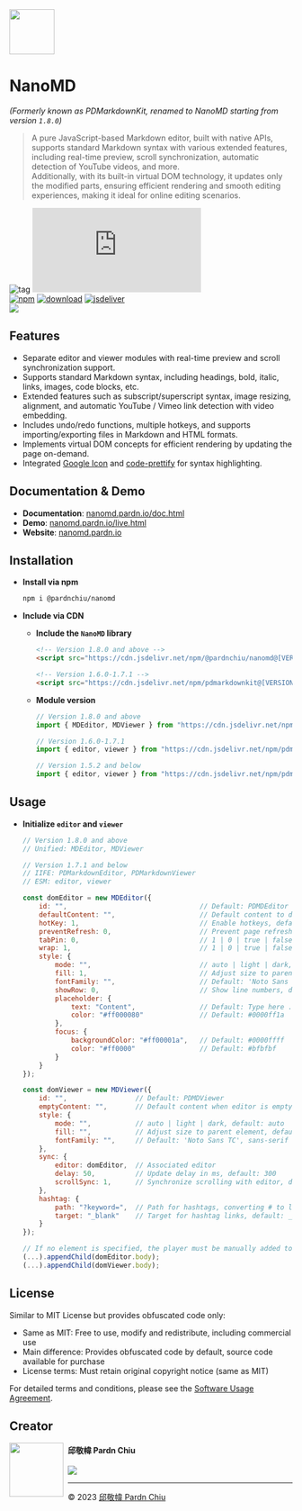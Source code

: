 <img src="https://nanomd.pardn.io/static/image/logo.png" width=80>

# NanoMD

*(Formerly known as PDMarkdownKit, renamed to NanoMD starting from version `1.8.0`)*

> A pure JavaScript-based Markdown editor, built with native APIs, supports standard Markdown syntax with various extended features, including real-time preview, scroll synchronization, automatic detection of YouTube videos, and more.<br>
> Additionally, with its built-in virtual DOM technology, it updates only the modified parts, ensuring efficient rendering and smooth editing experiences, making it ideal for online editing scenarios.

![tag](https://img.shields.io/badge/tag-JavaScript%20Library-bb4444) 
![size](https://img.shields.io/github/size/pardnchiu/NanoMD/dist%2FNanoMD.js)<br>
[![npm](https://img.shields.io/npm/v/@pardnchiu/nanomd)](https://www.npmjs.com/package/@pardnchiu/nanomd)
[![download](https://img.shields.io/npm/dm/@pardnchiu/nanomd)](https://www.npmjs.com/package/@pardnchiu/nanomd)
[![jsdeliver](https://img.shields.io/jsdelivr/npm/hm/@pardnchiu/nanomd)](https://www.jsdelivr.com/package/npm/@pardnchiu/nanomd)<br>
[![](https://img.shields.io/badge/查閱-中文版本-ffffff)](https://github.com/pardnchiu/NanoMD/blob/main/README.zh.md)

## Features

- Separate editor and viewer modules with real-time preview and scroll synchronization support.
- Supports standard Markdown syntax, including headings, bold, italic, links, images, code blocks, etc.
- Extended features such as subscript/superscript syntax, image resizing, alignment, and automatic YouTube / Vimeo link detection with video embedding.
- Includes undo/redo functions, multiple hotkeys, and supports importing/exporting files in Markdown and HTML formats.
- Implements virtual DOM concepts for efficient rendering by updating the page on-demand.
- Integrated [Google Icon](https://fonts.google.com/icons) and [code-prettify](https://github.com/googlearchive/code-prettify) for syntax highlighting.

## Documentation & Demo

- **Documentation**: [nanomd.pardn.io/doc.html](https://nanomd.pardn.io/doc.html)
- **Demo**: [nanomd.pardn.io/live.html](https://nanomd.pardn.io/live.html)
- **Website**: [nanomd.pardn.io](https://nanomd.pardn.io)

## Installation

- **Install via npm**
    ```bash
    npm i @pardnchiu/nanomd
    ```

- **Include via CDN**
    - **Include the `NanoMD` library**
        ```html
        <!-- Version 1.8.0 and above -->
        <script src="https://cdn.jsdelivr.net/npm/@pardnchiu/nanomd@[VERSION]/dist/NanoMD.js"></script>

        <!-- Version 1.6.0-1.7.1 -->
        <script src="https://cdn.jsdelivr.net/npm/pdmarkdownkit@[VERSION]/dist/PDMarkdownKit.js"></script>
        ```
    - **Module version**
        ```javascript
        // Version 1.8.0 and above
        import { MDEditor, MDViewer } from "https://cdn.jsdelivr.net/npm/@pardnchiu/nanomd@[VERSION]/dist/NanoMD.esm.js";

        // Version 1.6.0-1.7.1
        import { editor, viewer } from "https://cdn.jsdelivr.net/npm/pdmarkdownkit@[VERSION]/dist/PDMarkdownKit.module.js";
        
        // Version 1.5.2 and below
        import { editor, viewer } from "https://cdn.jsdelivr.net/npm/pdmarkdownkit@[VERSION]/dist/PDMarkdownKit.js";
        ```

## Usage

- **Initialize `editor` and `viewer`**
    ```Javascript
    // Version 1.8.0 and above
    // Unified: MDEditor, MDViewer

    // Version 1.7.1 and below
    // IIFE: PDMarkdownEditor, PDMarkdownViewer
    // ESM: editor, viewer

    const domEditor = new MDEditor({
        id: "",                                 // Default: PDMDEditor
        defaultContent: "",                     // Default content to display initially
        hotKey: 1,                              // Enable hotkeys, default: 1
        preventRefresh: 0,                      // Prevent page refresh, default: 0
        tabPin: 0,                              // 1 | 0 | true | false
        wrap: 1,                                // 1 | 0 | true | false
        style: {
            mode: "",                           // auto | light | dark, default: auto
            fill: 1,                            // Adjust size to parent element, default: 1
            fontFamily: "",                     // Default: 'Noto Sans TC', sans-serif
            showRow: 0,                         // Show line numbers, default: 1
            placeholder: {
                text: "Content",                // Default: Type here ...
                color: "#ff000080"              // Default: #0000ff1a
            },
            focus: {
                backgroundColor: "#ff00001a",   // Default: #0000ffff
                color: "#ff0000"                // Default: #bfbfbf
            }
        }
    });

    const domViewer = new MDViewer({
        id: "",                 // Default: PDMDViewer
        emptyContent: "",       // Default content when editor is empty
        style: {
            mode: "",           // auto | light | dark, default: auto
            fill: "",           // Adjust size to parent element, default: 1 | true
            fontFamily: "",     // Default: 'Noto Sans TC', sans-serif
        },
        sync: {
            editor: domEditor,  // Associated editor
            delay: 50,          // Update delay in ms, default: 300
            scrollSync: 1,      // Synchronize scrolling with editor, default: 0 | false
        },
        hashtag: {
            path: "?keyword=",  // Path for hashtags, converting # to links
            target: "_blank"    // Target for hashtag links, default: _blank
        }
    });

    // If no element is specified, the player must be manually added to the DOM
    (...).appendChild(domEditor.body);
    (...).appendChild(domViewer.body);

    ``` 

## License

Similar to MIT License but provides obfuscated code only:
- Same as MIT: Free to use, modify and redistribute, including commercial use 
- Main difference: Provides obfuscated code by default, source code available for purchase
- License terms: Must retain original copyright notice (same as MIT)

For detailed terms and conditions, please see the [Software Usage Agreement](https://github.com/pardnchiu/NanoMD/blob/main/LICENSE).


## Creator

<img src="https://avatars.githubusercontent.com/u/25631760" align="left" width="96" height="96" style="margin-right: 0.5rem;" />

<h4 style="padding-top: 0">邱敬幃 Pardn Chiu</h4>

[![](https://skillicons.dev/icons?i=linkedin)](https://linkedin.com/in/pardnchiu)

***

©️ 2023 [邱敬幃 Pardn Chiu](https://www.linkedin.com/in/pardnchiu)


